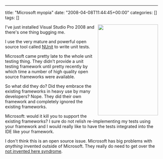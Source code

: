 ---
title: "Microsoft myopia"
date: "2008-04-08T11:44:45+00:00"
categories: []
tags: []

<img style="border-left:solid 4px white" title="Cross Eyed" src="http://techteapot.com/wp-content/uploads/2008/04/istock_000004306521xsmall.jpg" alt="" width="198" height="300" align="right" />

I've just installed Visual Studio Pro 2008 and there's one thing bugging me.

I use the very mature and powerful open source tool called <a href="http://www.nunit.org/">NUnit</a> to write  unit tests.

Microsoft came pretty late to the whole unit testing thing. They didn't provide a unit testing framework until pretty recently by which time a number of high quality open source frameworks were available.

So what did they do? Did they embrace the existing frameworks in heavy use by many developers? Nope. They did their own framework and completely ignored the existing frameworks.

Microsoft: would it kill you to support the existing frameworks? I sure do not relish re-implementing my tests using your framework and I would really like to have the tests integrated into the IDE like your framework.

I don't think this is an open source issue. Microsoft has big problems with *anything* invented outside of Microsoft. They really do need to get over the <a href="http://en.wikipedia.org/wiki/Not_Invented_Here">not invented here syndrome</a>.
